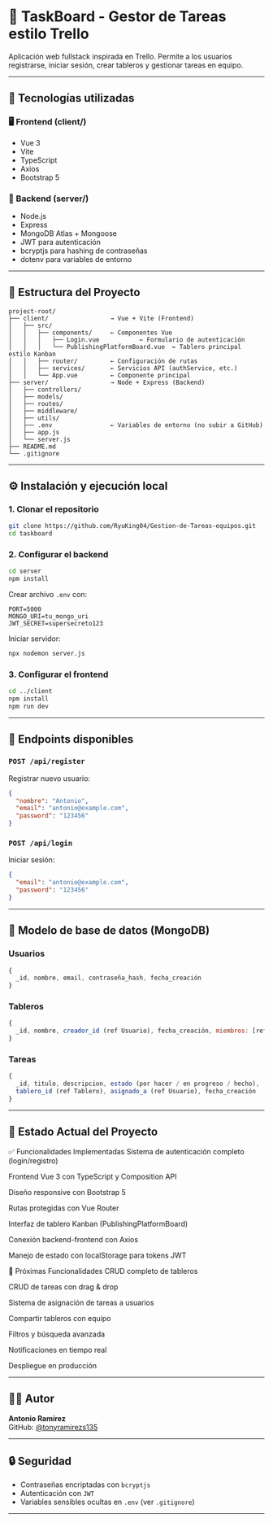 # 🧩 TaskBoard - Gestor de Tareas estilo Trello

Aplicación web fullstack inspirada en Trello. Permite a los usuarios registrarse, iniciar sesión, crear tableros y gestionar tareas en equipo.

---

## 🚀 Tecnologías utilizadas

### 🖥️ Frontend (client/)
- Vue 3
- Vite
- TypeScript
- Axios
- Bootstrap 5

### 🔧 Backend (server/)
- Node.js
- Express
- MongoDB Atlas + Mongoose
- JWT para autenticación
- bcryptjs para hashing de contraseñas
- dotenv para variables de entorno

---

## 📁 Estructura del Proyecto

```
project-root/
├── client/                 → Vue + Vite (Frontend)
│   ├── src/
│   │   ├── components/     ← Componentes Vue
│   │   │   ├── Login.vue           ← Formulario de autenticación
│   │   │   └── PublishingPlatformBoard.vue  ← Tablero principal estilo Kanban
│   │   ├── router/         ← Configuración de rutas
│   │   ├── services/       ← Servicios API (authService, etc.)
│   │   └── App.vue         ← Componente principal
├── server/                 → Node + Express (Backend)
│   ├── controllers/
│   ├── models/
│   ├── routes/
│   ├── middleware/
│   ├── utils/
│   ├── .env                ← Variables de entorno (no subir a GitHub)
│   ├── app.js
│   └── server.js
├── README.md
└── .gitignore
```

---

## ⚙️ Instalación y ejecución local

### 1. Clonar el repositorio
```bash
git clone https://github.com/RyuKing04/Gestion-de-Tareas-equipos.git
cd taskboard
```

### 2. Configurar el backend
```bash
cd server
npm install
```
Crear archivo `.env` con:
```env
PORT=5000
MONGO_URI=tu_mongo_uri
JWT_SECRET=supersecreto123
```

Iniciar servidor:
```bash
npx nodemon server.js
```

### 3. Configurar el frontend
```bash
cd ../client
npm install
npm run dev
```

---

## 🔐 Endpoints disponibles

### `POST /api/register`
Registrar nuevo usuario:
```json
{
  "nombre": "Antonio",
  "email": "antonio@example.com",
  "password": "123456"
}
```

### `POST /api/login`
Iniciar sesión:
```json
{
  "email": "antonio@example.com",
  "password": "123456"
}
```

---

## 🧱 Modelo de base de datos (MongoDB)

### Usuarios
```js
{
  _id, nombre, email, contraseña_hash, fecha_creación
}
```

### Tableros
```js
{
  _id, nombre, creador_id (ref Usuario), fecha_creación, miembros: [ref Usuario]
}
```

### Tareas
```js
{
  _id, titulo, descripcion, estado (por hacer / en progreso / hecho),
  tablero_id (ref Tablero), asignado_a (ref Usuario), fecha_creación
}
```

---

## 📌 Estado Actual del Proyecto

✅ Funcionalidades Implementadas
Sistema de autenticación completo (login/registro)

Frontend Vue 3 con TypeScript y Composition API

Diseño responsive con Bootstrap 5

Rutas protegidas con Vue Router

Interfaz de tablero Kanban (PublishingPlatformBoard)

Conexión backend-frontend con Axios

Manejo de estado con localStorage para tokens JWT

🚧 Próximas Funcionalidades
CRUD completo de tableros

CRUD de tareas con drag & drop

Sistema de asignación de tareas a usuarios

Compartir tableros con equipo

Filtros y búsqueda avanzada

Notificaciones en tiempo real

Despliegue en producción



---

## 🙋‍♂️ Autor

**Antonio Ramírez**  
GitHub: [@tonyramirezs135](https://github.com/tonyramirezs135)

---

## 🔒 Seguridad

- Contraseñas encriptadas con `bcryptjs`
- Autenticación con `JWT`
- Variables sensibles ocultas en `.env` (ver `.gitignore`)

---
